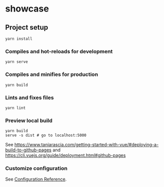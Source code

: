 # showcase

## Project setup
```
yarn install
```

### Compiles and hot-reloads for development
```
yarn serve
```

### Compiles and minifies for production
```
yarn build
```

### Lints and fixes files
```
yarn lint
```

### Preview local build

```
yarn build
serve -s dist # go to localhost:5000
```

See https://www.taniarascia.com/getting-started-with-vue/#deploying-a-build-to-github-pages and https://cli.vuejs.org/guide/deployment.html#github-pages

### Customize configuration
See [Configuration Reference](https://cli.vuejs.org/config/).
